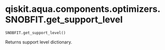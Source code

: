 # qiskit.aqua.components.optimizers.SNOBFIT.get\_support\_level

`SNOBFIT.get_support_level()`

Returns support level dictionary.
